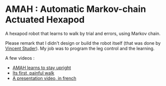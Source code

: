 # AMAH : Automatic Markov-chain Actuated Hexapod
A hexapod robot that learns to walk by trial and errors, using Markov chain.

Please remark that I didn't design or build the robot itself (that was done by [Vincent Studer](https://fr.linkedin.com/in/vincent-studer-8179a864)).
My job was to program the leg control and the learning.

A few videos :
* [AMAH learns to stay upright](https://www.youtube.com/watch?v=HAIdLsz8gmg&feature=player_embedded)
* [Its first, painful walk](https://www.youtube.com/watch?v=2Z7JvmVVERA)
* [A presentation video, in french](https://www.youtube.com/watch?v=ZjIlJP-vDPI)
